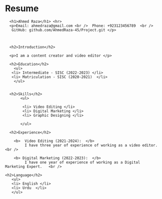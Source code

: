 # Resume
<!DOCTYPE html>
<html lang="en">
<head>
  <meta charset="UTF-8">
  <meta name="viewport" content="width=device-width, initial-scale=1.0">
  <title>Resume</title>
</head>
<body>

  
      <h1>Ahmed Raza</h1> <hr>
      <p>Email: ahmedraza@gmail.com <br />  Phone: +923123456789  <br /> 
       GitHub: github.com/AhmedRaza-45/Project.git </p>

    
   
      <h2>Introduction</h2>

      <p>I am a content creator and video editor </p>
    
      <h2>Education</h2>
        <ul>
       <li> Intermediate - SISC (2022-2023) </li> 
       <li> Matriculation - SISC (2020-2021)  </li> 
        </ul>

          
      <h2>Skills</h2>
           <ul>

            <li> Video Editing </li>  
            <li> Digital Marketing </li> 
            <li> Graphic Designing </li> 
    
           </ul>
           
      <h2>Experience</h2>
      
        <b>  Video Editing (2021-2024):  </b>
             I have three year of experience of working as a video editor.  <br />
        
        <b> Digital Marketing (2022-2023):  </b>
             I have one year of experience of working as a Digital Marketing Expert.   <br />
     
    <h2>Language</h2>
       <ul>
       <li> English </li> 
       <li> Urdu  </li> 
       </ul>
        
  
</body>
</html>
